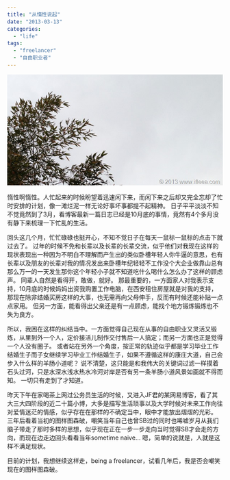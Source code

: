 ```yaml
---
title: "从惰性说起"
date: "2013-03-13"
categories: 
  - "life"
tags: 
  - "freelancer"
  - "自由职业者"
---
```


![爷爷家的竹](images/918f68274e53.jpg "爷爷家的竹")

惰性啊惰性。人忙起来的时候盼望着迅速闲下来，而闲下来之后却又完全忘却了忙时安排的计划，像一滩烂泥一样无论好事坏事都提不起精神。 日子平平淡淡不知不觉竟然到了3月，看博客最新一篇日志已经是10月底的事情，竟然有4个多月没有静下来梳理一下忙乱的生活。

回头这几个月，忙忙碌碌也挺开心，不知不觉日子在每天一鼠标一鼠标的点击下就过去了。 过年的时候不免和长辈以及长辈的长辈交流，似乎他们对我现在这样的现状表现出一种因为不明白不理解而产生出的类似卧槽年轻人你牛逼的意思，也有长辈以及朋友的长辈对我的情况发出来卧槽年纪轻轻不工作没个大企业做靠山总有那么万一的一天发生那你这个年轻小子就不知道吃什么喝什么怎么办了这样的顾虑声。 同辈人自然是看得开，敢做，就好。 那最重要的，一方面家人对我表示支持，10月底的时候妈妈出资我购置工作电脑，在西安租住房屋就是对我的支持，那现在除非结婚买房这样的大事，也无需再向父母伸手，反而有时候还能补贴一点点家用。 但另一方面，能看得出父亲还是有一点顾虑，能找个地方锻炼锻炼也不失为良方。

所以，我困在这样的纠结当中。一方面觉得自己现在从事的自由职业又灵活又锻炼，从里到外一个人，定价接活儿制作交付售后一人搞定；而另一方面也正是觉得一个人没有圈子。 或者站在另外一个角度，按正常的轨迹似乎都是学习毕业工作结婚生子而子女继续学习毕业工作结婚生子，如果不遵循这样的康庄大道，自己会步入什么样的羊肠小道呢？ 说不清楚，这只能是和我伟大的关键词过滤一样摸着石头过河，只是水深水浅水热水冷河对岸是否有另一条羊肠小道风景如画就不得而知。 一切只有走到了才知道。

昨天下午在家喝茶上网过公务员生活的时候，又进入JF君的某网易博客，看了其大三大四阶段的近二十篇小博，大多是描写生活琐事以及大学时候对未来工作向往对爱情迷茫的情感，似乎存在在那样的不确定当中，眼中才能放出熠熠的光彩。 三年后看着当初的图样图森破，嘲笑当年自己也曾SB过的同时也唏嘘岁月从我们脑子带走了那时多样的思想，似乎现在正在一步一步走向当时觉得SB才会走的方向，而现在边走边回头看看当年sometime naive… 嗯，简单的说就是，人就是这样不满足现状。

目前的计划，我想继续这样走，being a freelancer，试看几年后，我是否会嘲笑现在的图样图森破。
